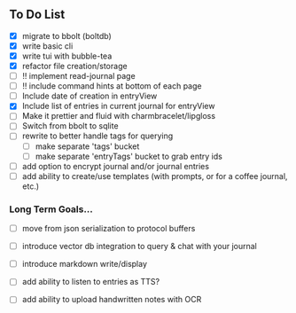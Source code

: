 ## To Do List
- [x] migrate to bbolt (boltdb)
- [x] write basic cli
- [x] write tui with bubble-tea
- [x] refactor file creation/storage
- [ ] !! implement read-journal page
- [ ] !! include command hints at bottom of each page
- [ ] Include date of creation in entryView
- [x] Include list of entries in current journal for entryView
- [ ] Make it prettier and fluid with charmbracelet/lipgloss
- [ ] Switch from bbolt to sqlite
- [ ] rewrite to better handle tags for querying
	- [ ] make separate 'tags' bucket
	- [ ] make separate 'entryTags' bucket to grab entry ids
- [ ] add option to encrypt journal and/or journal entries
- [ ] add ability to create/use templates (with prompts, or for a coffee journal, etc.)

### Long Term Goals...
- [ ] move from json serialization to protocol buffers
- [ ] introduce vector db integration to query & chat with your journal
- [ ] introduce markdown write/display
- [ ] add ability to listen to entries as TTS?
- [ ] add ability to upload handwritten notes with OCR

